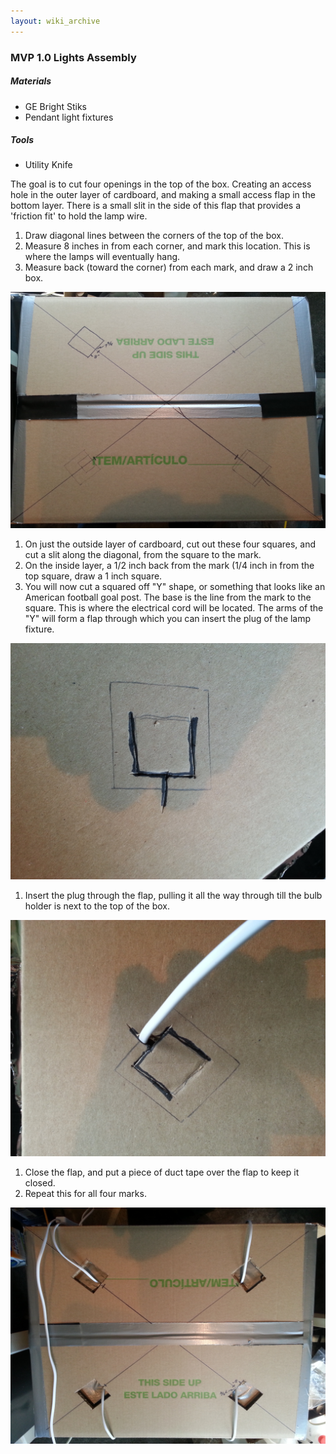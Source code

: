 ```yaml
---
layout: wiki_archive
---
```


### MVP 1.0 Lights Assembly

##### Materials

  - GE Bright Stiks
  - Pendant light fixtures

##### Tools

  - Utility Knife

The goal is to cut four openings in the top of the box. Creating an
access hole in the outer layer of cardboard, and making a small access
flap in the bottom layer. There is a small slit in the side of this flap
that provides a 'friction fit' to hold the lamp wire.

1.  Draw diagonal lines between the corners of the top of the box.
2.  Measure 8 inches in from each corner, and mark this location. This
    is where the lamps will eventually hang.
3.  Measure back (toward the corner) from each mark, and draw a 2 inch
    box.

![](/static/images/wiki/mvp/img_20170630_151245.jpg)

1.  On just the outside layer of cardboard, cut out these four squares,
    and cut a slit along the diagonal, from the square to the mark.
2.  On the inside layer, a 1/2 inch back from the mark (1/4 inch in from
    the top square, draw a 1 inch square.
3.  You will now cut a squared off "Y" shape, or something that looks
    like an American football goal post. The base is the line from the
    mark to the square. This is where the electrical cord will be
    located. The arms of the "Y" will form a flap through which you can
    insert the plug of the lamp fixture.

![](/static/images/wiki/mvp/img_20170630_152429.jpg)

1.  Insert the plug through the flap, pulling it all the way through
    till the bulb holder is next to the top of the box.

![](/static/images/wiki/mvp/img_20170630_152754.jpg)

1.  Close the flap, and put a piece of duct tape over the flap to keep
    it closed.
2.  Repeat this for all four marks.

![](/static/images/wiki/mvp/img_20170630_153226.jpg)
